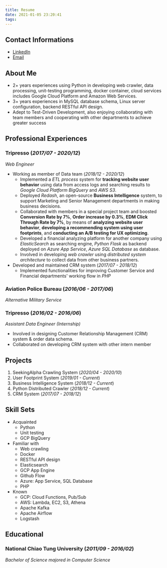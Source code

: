 ```yaml
---
title: Resume
date: 2021-01-05 23:20:41
tags:
---
```


## Contact Informations

- [LinkedIn](https://www.linkedin.com/in/tsunglin1993/)
- [Email](mailto:tsunglin1993@gmail.com)

## About Me

- 2+ years experiences using Python in developing web crawler, data processing, unit-testing programming, docker container, cloud services includes Google Cloud Platform and Amazon Web Services.
- 3+ years experiences in MySQL database schema, Linux server configuration, backend RESTful API design.
- Adept to Test-Driven Development, also enjoying collaborating with team members and cooperating with other departments to achieve greater success

## Professional Experiences

### Tripresso (*2017/07 - 2020/12*)

*Web Engineer*

- Working as member of Data team (*2018/12 - 2020/12*)
  - Implemented a *ETL process* system for **tracking website user behavior** using data from access logs and searching results to *Google Cloud Platform BigQuery* and *AWS S3*.
  - Deployed *Redash*, an open-source **Business Intelligence** system, to support Marketing and Senior Management departments in making business decisions.
  - Collaborated with members in a special project team and boosted **Conversion Rate by 7%**, **Order increase by 0.3%**, **EDM Click Through Rate by 7%**, by means of **analyzing website user behavior**, **developing a recommending system using user footprints**, and **conducting an A/B testing for UX optimizing**.
  - Developed a financial analyzing platform for another company using *ElasticSearch* as searching engine, *Python Flask* as backend deployed on *Azure App Service*, *Azure SQL Database* as database.
  - Involved in developing *web crawler* using *distributed system architecture* to collect data from other business partners.
- Developed and maintained CRM system (*2017/07 - 2018/12*)
  - Implemented functionalities for improving Customer Service and Financial departments' working flow in *PHP*

### Aviation Police Bureau (*2016/06 - 2017/06*)

*Alternative Military Service*

### Tripresso (*2016/02 - 2016/06*)

*Assistant Data Engineer (Internship)*

- Involved in designing Customer Relationship Management (CRM) system & order data schema.
- Collaborated on developing CRM system with other intern member

## Projects

1. SeekingAlpha Crawling System (*2020/04 - 2020/10*)
2. User Footprint System (*2019/01 - Current*)
3. Business Intelligence System (*2018/12 - Current*)
4. Python Distributed Crawler (*2018/12 - Current*)
5. CRM System (*2017/07 - 2018/12*)

## Skill Sets

- Acquainted
  - Python
  - Unit testing
  - GCP BigQuery
- Familiar with
  - Web crawling
  - Docker
  - RESTful API design
  - Elasticsearch
  - GCP App Engine
  - Github Flow
  - Azure: App Service, SQL Database
  - PHP
- Known
  - GCP: Cloud Functions, Pub/Sub
  - AWS: Lambda, EC2, S3, Athena
  - Apache Kafka
  - Apache Airflow
  - Logstash

## Educational

### National Chiao Tung University (*2011/09 - 2016/02*)

*Bachelor of Science majored in Computer Science*
